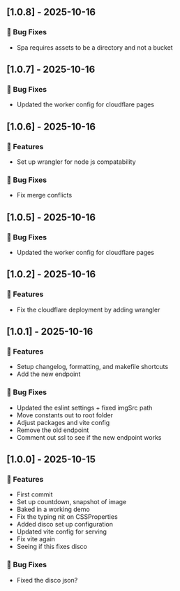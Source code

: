## [1.0.8] - 2025-10-16

### 🐛 Bug Fixes

- Spa requires assets to be a directory and not a bucket

## [1.0.7] - 2025-10-16

### 🐛 Bug Fixes

- Updated the worker config for cloudflare pages

## [1.0.6] - 2025-10-16

### 🚀 Features

- Set up wrangler for node js compatability

### 🐛 Bug Fixes

- Fix merge conflicts

## [1.0.5] - 2025-10-16

### 🐛 Bug Fixes

- Updated the worker config for cloudflare pages

## [1.0.2] - 2025-10-16

### 🚀 Features

- Fix the cloudflare deployment by adding wrangler

## [1.0.1] - 2025-10-16

### 🚀 Features

- Setup changelog, formatting, and makefile shortcuts
- Add the new endpoint

### 🐛 Bug Fixes

- Updated the eslint settings + fixed imgSrc path
- Move constants out to root folder
- Adjust packages and vite config
- Remove the old endpoint
- Comment out ssl to see if the new endpoint works

## [1.0.0] - 2025-10-15

### 🚀 Features

- First commit
- Set up countdown, snapshot of image
- Baked in a working demo
- Fix the typing nit on CSSProperties
- Added disco set up configuration
- Updated vite config for serving
- Fix vite again
- Seeing if this fixes disco

### 🐛 Bug Fixes

- Fixed the disco json?
